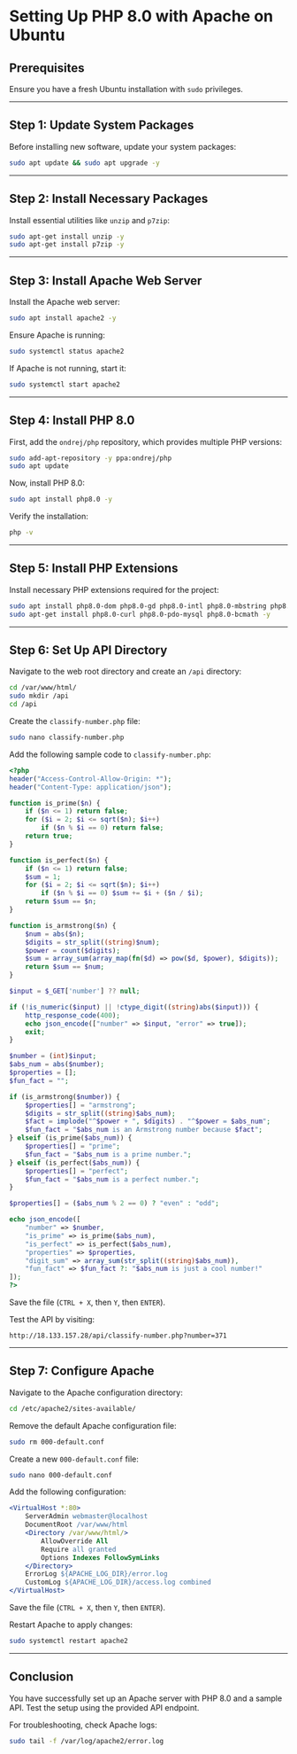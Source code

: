 # Setting Up PHP 8.0 with Apache on Ubuntu

## Prerequisites
Ensure you have a fresh Ubuntu installation with `sudo` privileges.

---

## Step 1: Update System Packages
Before installing new software, update your system packages:
```sh
sudo apt update && sudo apt upgrade -y
```

---

## Step 2: Install Necessary Packages
Install essential utilities like `unzip` and `p7zip`:
```sh
sudo apt-get install unzip -y
sudo apt-get install p7zip -y
```

---

## Step 3: Install Apache Web Server
Install the Apache web server:
```sh
sudo apt install apache2 -y
```
Ensure Apache is running:
```sh
sudo systemctl status apache2
```
If Apache is not running, start it:
```sh
sudo systemctl start apache2
```

---

## Step 4: Install PHP 8.0
First, add the `ondrej/php` repository, which provides multiple PHP versions:
```sh
sudo add-apt-repository -y ppa:ondrej/php
sudo apt update
```
Now, install PHP 8.0:
```sh
sudo apt install php8.0 -y
```
Verify the installation:
```sh
php -v
```

---

## Step 5: Install PHP Extensions
Install necessary PHP extensions required for the project:
```sh
sudo apt install php8.0-dom php8.0-gd php8.0-intl php8.0-mbstring php8.0-xml php8.0-xsl php8.0-zip -y
sudo apt-get install php8.0-curl php8.0-pdo-mysql php8.0-bcmath -y
```

---

## Step 6: Set Up API Directory
Navigate to the web root directory and create an `/api` directory:
```sh
cd /var/www/html/
sudo mkdir /api
cd /api
```
Create the `classify-number.php` file:
```sh
sudo nano classify-number.php
```

Add the following sample code to `classify-number.php`:
```php
<?php
header("Access-Control-Allow-Origin: *");
header("Content-Type: application/json");

function is_prime($n) {
    if ($n <= 1) return false;
    for ($i = 2; $i <= sqrt($n); $i++) 
        if ($n % $i == 0) return false;
    return true;
}

function is_perfect($n) {
    if ($n <= 1) return false;
    $sum = 1;
    for ($i = 2; $i <= sqrt($n); $i++) 
        if ($n % $i == 0) $sum += $i + ($n / $i);
    return $sum == $n;
}

function is_armstrong($n) {
    $num = abs($n);
    $digits = str_split((string)$num);
    $power = count($digits);
    $sum = array_sum(array_map(fn($d) => pow($d, $power), $digits));
    return $sum == $num;
}

$input = $_GET['number'] ?? null;

if (!is_numeric($input) || !ctype_digit((string)abs($input))) {
    http_response_code(400);
    echo json_encode(["number" => $input, "error" => true]);
    exit;
}

$number = (int)$input;
$abs_num = abs($number);
$properties = [];
$fun_fact = "";

if (is_armstrong($number)) {
    $properties[] = "armstrong";
    $digits = str_split((string)$abs_num);
    $fact = implode("^$power + ", $digits) . "^$power = $abs_num";
    $fun_fact = "$abs_num is an Armstrong number because $fact";
} elseif (is_prime($abs_num)) {
    $properties[] = "prime";
    $fun_fact = "$abs_num is a prime number.";
} elseif (is_perfect($abs_num)) {
    $properties[] = "perfect";
    $fun_fact = "$abs_num is a perfect number.";
}

$properties[] = ($abs_num % 2 == 0) ? "even" : "odd";

echo json_encode([
    "number" => $number,
    "is_prime" => is_prime($abs_num),
    "is_perfect" => is_perfect($abs_num),
    "properties" => $properties,
    "digit_sum" => array_sum(str_split((string)$abs_num)),
    "fun_fact" => $fun_fact ?: "$abs_num is just a cool number!"
]);
?>
```
Save the file (`CTRL + X`, then `Y`, then `ENTER`).

Test the API by visiting:
```
http://18.133.157.28/api/classify-number.php?number=371
```

---

## Step 7: Configure Apache
Navigate to the Apache configuration directory:
```sh
cd /etc/apache2/sites-available/
```
Remove the default Apache configuration file:
```sh
sudo rm 000-default.conf
```
Create a new `000-default.conf` file:
```sh
sudo nano 000-default.conf
```

Add the following configuration:
```apache
<VirtualHost *:80>
    ServerAdmin webmaster@localhost
    DocumentRoot /var/www/html
    <Directory /var/www/html/>
        AllowOverride All
        Require all granted
        Options Indexes FollowSymLinks
    </Directory>
    ErrorLog ${APACHE_LOG_DIR}/error.log
    CustomLog ${APACHE_LOG_DIR}/access.log combined
</VirtualHost>
```

Save the file (`CTRL + X`, then `Y`, then `ENTER`).

Restart Apache to apply changes:
```sh
sudo systemctl restart apache2
```

---

## Conclusion
You have successfully set up an Apache server with PHP 8.0 and a sample API. Test the setup using the provided API endpoint.

For troubleshooting, check Apache logs:
```sh
sudo tail -f /var/log/apache2/error.log
```


